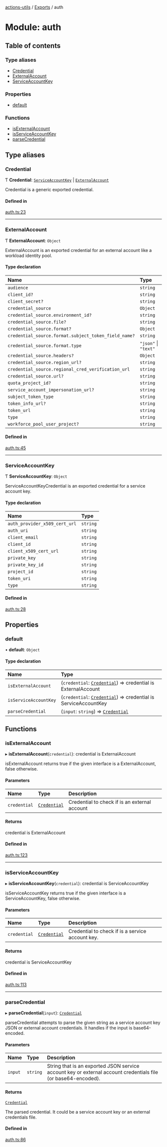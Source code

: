[actions-utils](../README.md) / [Exports](../modules.md) / auth

# Module: auth

## Table of contents

### Type aliases

- [Credential](auth.md#credential)
- [ExternalAccount](auth.md#externalaccount)
- [ServiceAccountKey](auth.md#serviceaccountkey)

### Properties

- [default](auth.md#default)

### Functions

- [isExternalAccount](auth.md#isexternalaccount)
- [isServiceAccountKey](auth.md#isserviceaccountkey)
- [parseCredential](auth.md#parsecredential)

## Type aliases

### Credential

Ƭ **Credential**: [`ServiceAccountKey`](auth.md#serviceaccountkey) \| [`ExternalAccount`](auth.md#externalaccount)

Credential is a generic exported credential.

#### Defined in

[auth.ts:23](https://github.com/google-github-actions/actions-utils/blob/main/src/auth.ts#L23)

___

### ExternalAccount

Ƭ **ExternalAccount**: `Object`

ExternalAccount is an exported credential for an external account
like a workload identity pool.

#### Type declaration

| Name | Type |
| :------ | :------ |
| `audience` | `string` |
| `client_id?` | `string` |
| `client_secret?` | `string` |
| `credential_source` | `Object` |
| `credential_source.environment_id?` | `string` |
| `credential_source.file?` | `string` |
| `credential_source.format?` | `Object` |
| `credential_source.format.subject_token_field_name?` | `string` |
| `credential_source.format.type` | ``"json"`` \| ``"text"`` |
| `credential_source.headers?` | `Object` |
| `credential_source.region_url?` | `string` |
| `credential_source.regional_cred_verification_url` | `string` |
| `credential_source.url?` | `string` |
| `quota_project_id?` | `string` |
| `service_account_impersonation_url?` | `string` |
| `subject_token_type` | `string` |
| `token_info_url?` | `string` |
| `token_url` | `string` |
| `type` | `string` |
| `workforce_pool_user_project?` | `string` |

#### Defined in

[auth.ts:45](https://github.com/google-github-actions/actions-utils/blob/main/src/auth.ts#L45)

___

### ServiceAccountKey

Ƭ **ServiceAccountKey**: `Object`

ServiceAccountKeyCredential is an exported credential for a service account key.

#### Type declaration

| Name | Type |
| :------ | :------ |
| `auth_provider_x509_cert_url` | `string` |
| `auth_uri` | `string` |
| `client_email` | `string` |
| `client_id` | `string` |
| `client_x509_cert_url` | `string` |
| `private_key` | `string` |
| `private_key_id` | `string` |
| `project_id` | `string` |
| `token_uri` | `string` |
| `type` | `string` |

#### Defined in

[auth.ts:28](https://github.com/google-github-actions/actions-utils/blob/main/src/auth.ts#L28)

## Properties

### default

• **default**: `Object`

#### Type declaration

| Name | Type |
| :------ | :------ |
| `isExternalAccount` | (`credential`: [`Credential`](auth.md#credential)) => credential is ExternalAccount |
| `isServiceAccountKey` | (`credential`: [`Credential`](auth.md#credential)) => credential is ServiceAccountKey |
| `parseCredential` | (`input`: `string`) => [`Credential`](auth.md#credential) |

## Functions

### isExternalAccount

▸ **isExternalAccount**(`credential`): credential is ExternalAccount

isExternalAccount returns true if the given interface is a ExternalAccount,
false otherwise.

#### Parameters

| Name | Type | Description |
| :------ | :------ | :------ |
| `credential` | [`Credential`](auth.md#credential) | Credential to check if is an external account |

#### Returns

credential is ExternalAccount

#### Defined in

[auth.ts:123](https://github.com/google-github-actions/actions-utils/blob/main/src/auth.ts#L123)

___

### isServiceAccountKey

▸ **isServiceAccountKey**(`credential`): credential is ServiceAccountKey

isServiceAccountKey returns true if the given interface is a
ServiceAccountKey, false otherwise.

#### Parameters

| Name | Type | Description |
| :------ | :------ | :------ |
| `credential` | [`Credential`](auth.md#credential) | Credential to check if is a service account key. |

#### Returns

credential is ServiceAccountKey

#### Defined in

[auth.ts:113](https://github.com/google-github-actions/actions-utils/blob/main/src/auth.ts#L113)

___

### parseCredential

▸ **parseCredential**(`input`): [`Credential`](auth.md#credential)

parseCredential attempts to parse the given string as a service account key
JSON or external account credentials. It handles if the input is
base64-encoded.

#### Parameters

| Name | Type | Description |
| :------ | :------ | :------ |
| `input` | `string` | String that is an exported JSON service account key or external account credentials file (or base64-encoded). |

#### Returns

[`Credential`](auth.md#credential)

The parsed credential. It could be a service account key or an
external credentials file.

#### Defined in

[auth.ts:86](https://github.com/google-github-actions/actions-utils/blob/main/src/auth.ts#L86)
